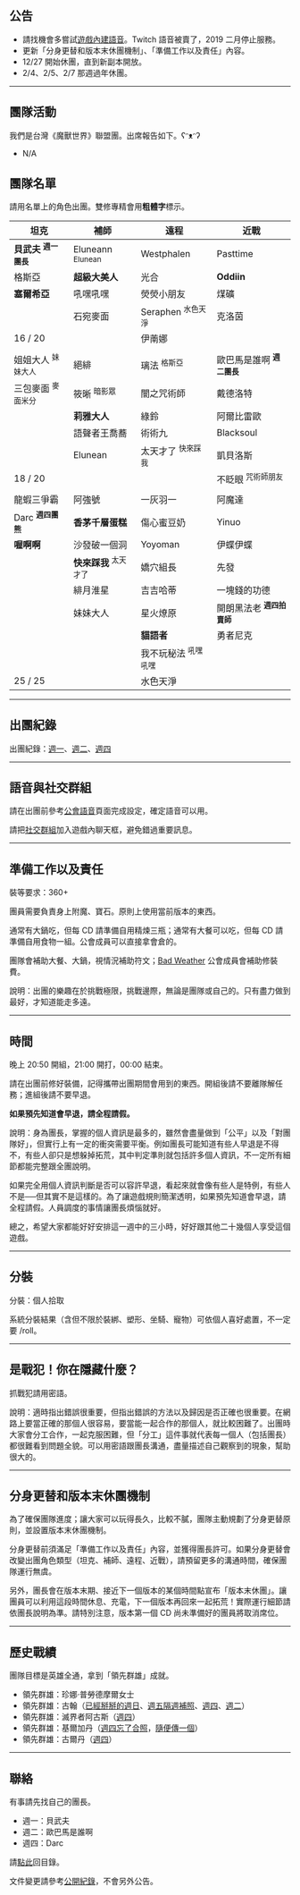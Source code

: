 ## 公告

- 請找機會多嘗試[遊戲內建語音](https://badbadweather.github.io/voicechat.html)。Twitch 語音被賣了，2019 二月停止服務。
- 更新「分身更替和版本末休團機制」、「準備工作以及責任」內容。
- 12/27 開始休團，直到新副本開放。
- 2/4、2/5、2/7 那週過年休團。

---

## 團隊活動

我們是台灣《魔獸世界》聯盟團。出席報告如下。ʕᵔᴥᵔʔ

- N/A

## 團隊名單

請用名單上的角色出團。雙修專精會用**粗體字**標示。

| **坦克** | **補師** | **遠程** | **近戰** |
| --- | --- | --- | --- |
| **貝武夫** <sup>**週一團長**</sup> | Eluneann <sup>Elunean</sup> | Westphalen | Pasttime |
| 格斯亞 | **超級大美人** | 光合 | **Oddiin** |
| **塞爾希亞** | 吼嘿吼嘿 | 熒熒小朋友 | 煤礦 |
| | 石宛麥面 | Seraphen <sup>水色天淨</sup> | 克洛茵 |
| 16 / 20 | | 伊萳娜 | |
| | | | |
| 姐姐大人 <sup>妹妹大人</sup> | 絕緋 | 璃法 <sup>格斯亞</sup> | 歐巴馬是誰啊 <sup>**週二團長**</sup> |
| 三包麥面 <sup>麥面米分</sup> | 筱晰 <sup>暗影眾</sup> | 闇之咒術師 | 戴德洛特 |
| | **莉雅大人** | 綠鈴 | 阿爾比雷歐 |
| | 語聲者王喬蕎 | 術術九 | Blacksoul |
| | Elunean | 太天才了 <sup>快來踩我</sup> | 凱貝洛斯 |
| 18 / 20 | | | 不眨眼 <sup>咒術師朋友</sup> |
| | | | |
| 龍蝦三爭霸 | 阿強號 | 一灰羽一 | 阿魔達 |
| Darc <sup>**週四團熊**</sup> | **香茅千層蛋糕** | 傷心蜜豆奶 | Yinuo |
| **喔啊啊** | 沙發破一個洞 | Yoyoman | 伊蝶伊蝶 |
| | **快來踩我** <sup>太天才了</sup> | 嬌穴組長 | 先發 |
| | 緋月淮星 | 吉吉哈蒂 | 一塊錢的功德 |
| | 妹妹大人 | 星火燎原 | 開朗黑法老 <sup>**週四拍賣師**</sup> |
| | | **貓語者** | 勇者尼克 |
| | | 我不玩秘法 <sup>吼嘿吼嘿</sup> | |
| 25 / 25 | | 水色天淨 | |

---

## 出團紀錄

出團紀錄：[週一](https://www.warcraftlogs.com/user/reports-list/256518/)、[週二](https://www.warcraftlogs.com/user/reports-list/822965/)、[週四](https://www.warcraftlogs.com/user/reports-list/302729/)

--- 

## 語音與社交群組

請在出團前參考[公會語音](https://badbadweather.github.io/voicechat.html)頁面完成設定，確定語音可以用。

請把[社交群組](https://blizzard.com/invite/9EVogsdqA)加入遊戲內聊天框，避免錯過重要訊息。

---

## 準備工作以及責任

裝等要求：360+

團員需要負責身上附魔、寶石。原則上使用當前版本的東西。

通常有大鍋吃，但每 CD 請準備自用精煉三瓶；通常有大餐可以吃，但每 CD 請準備自用食物一組。公會成員可以直接拿會倉的。

團隊會補助大餐、大鍋，視情況補助符文；[Bad Weather](https://badbadweather.github.io/) 公會成員會補助修裝費。

說明：出團的樂趣在於挑戰極限，挑戰邊際，無論是團隊或自己的。只有盡力做到最好，才知道能走多遠。

---

## 時間

晚上 20:50 開組，21:00 開打，00:00 結束。

請在出團前修好裝備，記得攜帶出團期間會用到的東西。開組後請不要離隊解任務；進組後請不要早退。

**如果預先知道會早退，請全程請假。**

說明：身為團長，掌握的個人資訊是最多的，雖然會盡量做到「公平」以及「對團隊好」，但實行上有一定的衝突需要平衡。例如團長可能知道有些人早退是不得不，有些人卻只是想躲掉拓荒，其中判定準則就包括許多個人資訊，不一定所有細節都能完整跟全團說明。

如果完全用個人資訊判斷是否可以容許早退，看起來就會像有些人是特例，有些人不是──但其實不是這樣的。為了讓遊戲規則簡潔透明，如果預先知道會早退，請全程請假。人員調度的事情讓團長煩惱就好。

總之，希望大家都能好好安排這一週中的三小時，好好跟其他二十幾個人享受這個遊戲。

---
## 分裝

分裝：個人拾取

系統分裝結果（含但不限於裝綁、塑形、坐騎、寵物）可依個人喜好處置，不一定要 /roll。

---

## 是戰犯！你在隱藏什麼？

抓戰犯請用密語。

說明：適時指出錯誤很重要，但指出錯誤的方法以及歸因是否正確也很重要。在網路上要當正確的那個人很容易，要當能一起合作的那個人，就比較困難了。出團時大家會分工合作，一起克服困難，但「分工」這件事就代表每一個人（包括團長）都很難看到問題全貌。可以用密語跟團長溝通，盡量描述自己觀察到的現象，幫助很大的。

---

## 分身更替和版本末休團機制

為了確保團隊進度；讓大家可以玩得長久，比較不膩，團隊主動規劃了分身更替原則，並設置版本末休團機制。

分身更替前須滿足「準備工作以及責任」內容，並獲得團長許可。如果分身更替會改變出團角色類型（坦克、補師、遠程、近戰），請預留更多的溝通時間，確保團隊運行無虞。

另外，團長會在版本末期、接近下一個版本的某個時間點宣布「版本末休團」。讓團員可以利用這段時間休息、充電，下一個版本再回來一起拓荒！實際運行細節請依團長說明為準。請特別注意，版本第一個 CD 尚未準備好的團員將取消席位。

---

## 歷史戰績

團隊目標是英雄全通，拿到「領先群雄」成就。

- 領先群雄：珍娜‧普勞德摩爾女士
- 領先群雄：古翰（[已經掰掰的週日](aotc_ghuun_sun.jpg)、[週五隔週補照](aotc_ghuun_fri.jpg)、[週四](aotc_ghuun_thu.jpg)、[週二](aotc_ghuun_tue.png)）
- 領先群雄：滅界者阿古斯（[週四](aotc_argus.jpg)）
- 領先群雄：基爾加丹（[週四忘了合照](aotc_kiljaeden.jpg)，[隨便傳一個](aotc_kiljaeden2.jpg)）
- 領先群雄：古爾丹（[週四](aotc_guldan.jpg)）

---

## 聯絡

有事請先找自己的團長。

- 週一：貝武夫
- 週二：歐巴馬是誰啊
- 週四：Darc

請[點此](https://badbadweather.github.io/)回目錄。

文件變更請參考[公開紀錄](https://github.com/badbadweather/badbadweather.github.io/commits/master/raid.md)，不會另外公告。
